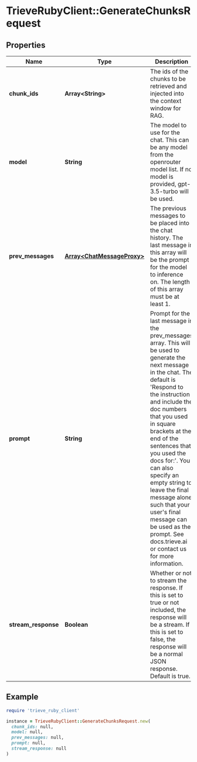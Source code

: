 # TrieveRubyClient::GenerateChunksRequest

## Properties

| Name | Type | Description | Notes |
| ---- | ---- | ----------- | ----- |
| **chunk_ids** | **Array&lt;String&gt;** | The ids of the chunks to be retrieved and injected into the context window for RAG. |  |
| **model** | **String** | The model to use for the chat. This can be any model from the openrouter model list. If no model is provided, gpt-3.5-turbo will be used. | [optional] |
| **prev_messages** | [**Array&lt;ChatMessageProxy&gt;**](ChatMessageProxy.md) | The previous messages to be placed into the chat history. The last message in this array will be the prompt for the model to inference on. The length of this array must be at least 1. |  |
| **prompt** | **String** | Prompt for the last message in the prev_messages array. This will be used to generate the next message in the chat. The default is &#39;Respond to the instruction and include the doc numbers that you used in square brackets at the end of the sentences that you used the docs for:&#39;. You can also specify an empty string to leave the final message alone such that your user&#39;s final message can be used as the prompt. See docs.trieve.ai or contact us for more information. | [optional] |
| **stream_response** | **Boolean** | Whether or not to stream the response. If this is set to true or not included, the response will be a stream. If this is set to false, the response will be a normal JSON response. Default is true. | [optional] |

## Example

```ruby
require 'trieve_ruby_client'

instance = TrieveRubyClient::GenerateChunksRequest.new(
  chunk_ids: null,
  model: null,
  prev_messages: null,
  prompt: null,
  stream_response: null
)
```

